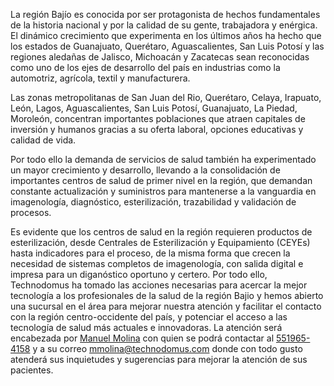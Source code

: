 La región Bajío es conocida por ser protagonista de hechos fundamentales de la historia nacional y por la calidad de su gente, trabajadora y enérgica. El dinámico crecimiento que experimenta en los últimos años ha hecho que los estados de Guanajuato, Querétaro, Aguascalientes, San Luis Potosí y las regiones aledañas de Jalisco, Michoacán y Zacatecas sean reconocidas como uno de los ejes de desarrollo del país en industrias como la automotriz, agrícola, textil y manufacturera.

Las zonas metropolitanas de San Juan del Rio, Querétaro, Celaya, Irapuato, León, Lagos, Aguascalientes, San Luis Potosí, Guanajuato, La Piedad, Moroleón, concentran importantes poblaciones que atraen capitales de inversión y humanos gracias a su oferta laboral, opciones educativas y calidad de vida.

Por todo ello la demanda de servicios de salud también ha experimentado un mayor crecimiento y desarrollo, llevando a la consolidación de importantes centros de salud de primer nivel en la región, que demandan constante actualización y suministros para mantenerse a la vanguardia en imagenología, diagnóstico, esterilización, trazabilidad y validación de procesos.

Es evidente que los centros de salud en la región requieren productos de esterilización, desde Centrales de Esterilización y Equipamiento (CEYEs) hasta indicadores para el proceso, de la misma forma que crecen la necesidad de sistemas completos de imagenología, con salida digital e impresa para un diganóstico oportuno y certero. Por todo ello, Technodomus ha tomado las acciones necesarias para acercar la mejor tecnología a los profesionales de la salud de la región Bajio y hemos abierto una sucursal en el área para mejorar nuestra atención y facilitar el contacto con la región centro-occidente del país, y potenciar el acceso a las tecnología de salud más actuales e innovadoras. La atención será encabezada por [Manuel Molina](mailto:mmolina@techodomus.com) con quien se podrá contactar al [551965-4158](tel:+5215519654158) y a su correo [mmolina@technodomus.com](mailto:mmolina@technodomus.com) donde con todo gusto atenderá sus inquietudes y sugerencias para mejorar la atención de sus pacientes.
